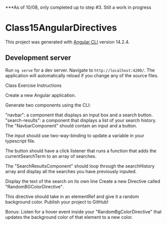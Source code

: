 ***As of 10/08, only completed up to step #3.  Still a work in progress

# Class15AngularDirectives

This project was generated with [Angular CLI](https://github.com/angular/angular-cli) version 14.2.4.

## Development server

Run `ng serve` for a dev server. Navigate to `http://localhost:4200/`. The application will automatically reload if you change any of the source files.

Class Exercise Instructions

Create a new Angular application.

Generate two components using the CLI:

"navbar": a component that displays an input box and a search button.
"search-results": a component that displays a list of your search history.
The "NavbarComponent" should contain an input and a button.

The input should use two-way-binding to update a variable in your typescript file.

The button should have a click listener that runs a function that adds the currentSearchTerm to an array of searches.

The "SearchResultsComponent" should loop through the searchHistory array and display all the searches you have previously inputed.

Display the text of the search on its own line
Create a new Directive called "RandomBGColorDirective".

This directive should take in an elementRef and give it a random background color.
Publish your project to GitHub!

Bonus: Listen for a hover event inside your "RandomBgColorDirective" that updates the background color of that element to a new color.
